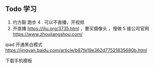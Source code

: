 ## Todo 学习
1. 约方毅 跑步
4 . 可以不直播，开视频
3. 开直播 https://iliu.org/3735.html ，要买摄像头 ，慢做
5 接公司官网 https://www.zhoujiangshou.com/

ipad 开通黑白模式
https://jingyan.baidu.com/article/b87fe19e362d77521835680b.html

下载手机模板
